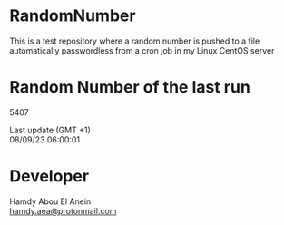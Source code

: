 # RandomNumber    
This is a test repository where a random number is pushed to a file automatically passwordless from a cron job in my Linux CentOS server    
# Random Number of the last run   
5407
      
Last update (GMT +1)    
08/09/23 06:00:01
# Developer    
Hamdy Abou El Anein   
hamdy.aea@protonmail.com
